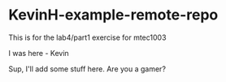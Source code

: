 # KevinH-example-remote-repo
This is for the lab4/part1 exercise for mtec1003

I was here - Kevin


Sup, I'll add some stuff here.  Are you a gamer?

